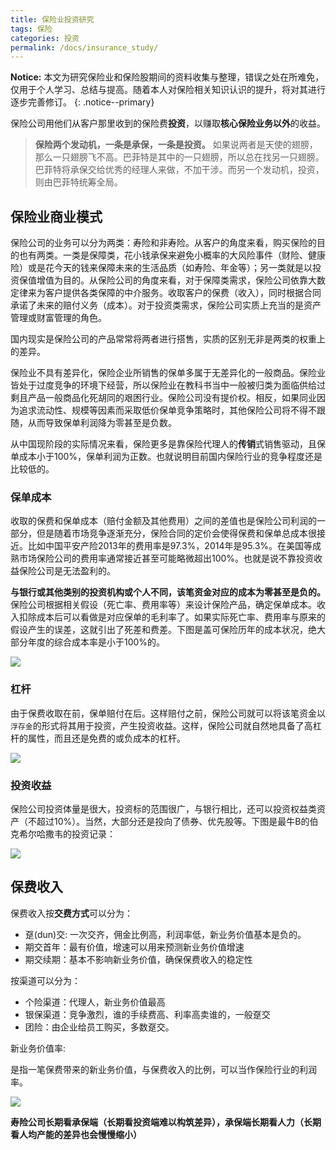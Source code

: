 ```yaml
---
title: 保险业投资研究
tags: 保险
categories: 投资
permalink: /docs/insurance_study/
---
```


**Notice:** 本文为研究保险业和保险股期间的资料收集与整理，错误之处在所难免，仅用于个人学习、总结与提高。随着本人对保险相关知识认识的提升，将对其进行逐步完善修订。
{: .notice--primary}

保险公司用他们从客户那里收到的保险费**投资**，以赚取**核心保险业务以外**的收益。

> **保险两个发动机，一条是承保，一条是投资。** 如果说两者是天使的翅膀，那么一只翅膀飞不高。巴菲特是其中的一只翅膀，所以总在找另一只翅膀。巴菲特将承保交给优秀的经理人来做，不加干涉。而另一个发动机，投资，则由巴菲特统筹全局。

## 保险业商业模式

保险公司的业务可以分为两类：寿险和非寿险。从客户的角度来看，购买保险的目的也有两类。一类是保障类，花小钱承保来避免小概率的大风险事件（财险、健康险）或是花今天的钱来保障未来的生活品质（如寿险、年金等）；另一类就是以投资保值增值为目的。从保险公司的角度来看，对于保障类需求，保险公司依靠大数定律来为客户提供各类保障的中介服务。收取客户的保费（收入），同时根据合同承诺了未来的赔付义务（成本）。对于投资类需求，保险公司实质上充当的是资产管理或财富管理的角色。

国内现实是保险公司的产品常常将两者进行搭售，实质的区别无非是两类的权重上的差异。

保险业不具有差异化，保险企业所销售的保单多属于无差异化的一般商品。保险业皆处于过度竞争的环境下经营，所以保险业在教科书当中一般被归类为面临供给过剩且产品一般商品化死胡同的艰困行业。保险公司没有提价权。相反，如果同业因为追求流动性、规模等因素而采取低价保单竞争策略时，其他保险公司将不得不跟随，从而导致保单利润降为零甚至是负数。

从中国现阶段的实际情况来看，保险更多是靠保险代理人的**传销**式销售驱动，且保单成本小于100%，保单利润为正数。也就说明目前国内保险行业的竞争程度还是比较低的。

### 保单成本

收取的保费和保单成本（赔付金额及其他费用）之间的差值也是保险公司利润的一部分，但是随着市场竞争逐渐充分，保险合同的定价会使得保费和保单总成本很接近。比如中国平安产险2013年的费用率是97.3%，2014年是95.3%。在美国等成熟市场保险公司的费用率通常接近甚至可能略微超出100%。也就是说不靠投资收益保险公司是无法盈利的。

**与银行或其他类别的投资机构或个人不同，该笔资金对应的成本为零甚至是负的。** 保险公司根据相关假设（死亡率、费用率等）来设计保险产品，确定保单成本。收入扣除成本后可以看做是对应保单的毛利率了。如果实际死亡率、费用率与原来的假设产生的误差，这就引出了死差和费差。下图是盖可保险历年的成本状况，绝大部分年度的综合成本率是小于100%的。

![](https://xqimg.imedao.com/15a79a0b44c46143fdcc7260.png)

### 杠杆

由于保费收取在前，保单赔付在后。这样赔付之前，保险公司就可以将该笔资金以`浮存金`的形式将其用于投资，产生投资收益。这样，保险公司就自然地具备了高杠杆的属性，而且还是免费的或负成本的杠杆。

![](https://xqimg.imedao.com/15a79a5e4b346353fd3b44b0.png)

### 投资收益

保险公司投资体量是很大，投资标的范围很广，与银行相比，还可以投资权益类资产（不超过10%）。当然，大部分还是投向了债券、优先股等。下图是最牛B的伯克希尔哈撒韦的投资记录：

![](https://xqimg.imedao.com/15a79a7da8146373fe8a47e3.png)

## 保费收入

保费收入按**交费方式**可以分为：

- 趸(dun)交: 一次交齐，佣金比例高，利润率低，新业务价值基本是负的。
- 期交首年：最有价值，增速可以用来预测新业务价值增速
- 期交续期：基本不影响新业务价值，确保保费收入的稳定性

按渠道可以分为：

- 个险渠道：代理人，新业务价值最高
- 银保渠道：竞争激烈，谁的手续费高、利率高卖谁的，一般趸交
- 团险：由企业给员工购买，多数趸交。

新业务价值率:

  是指一笔保费带来的新业务价值，与保费收入的比例，可以当作保险行业的利润率。

![](https://xqimg.imedao.com/15e9cc2bb62bc7c3fe816223.png)


**寿险公司长期看承保端（长期看投资端难以构筑差异），承保端长期看人力（长期看人均产能的差异也会慢慢缩小）**
